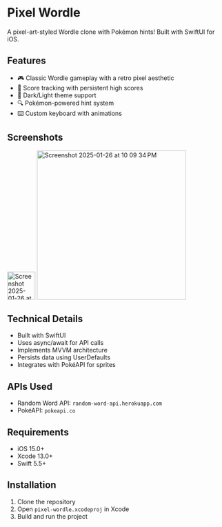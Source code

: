 # Pixel Wordle

A pixel-art-styled Wordle clone with Pokémon hints! Built with SwiftUI for iOS.

## Features

- 🎮 Classic Wordle gameplay with a retro pixel aesthetic
- 🎯 Score tracking with persistent high scores
- 🎨 Dark/Light theme support
- 🔍 Pokémon-powered hint system
- ⌨️ Custom keyboard with animations

## Screenshots
<img width="65" alt="Screenshot 2025-01-26 at 9 53 59 PM" src="https://github.com/user-attachments/assets/27ad089c-a14f-4383-8e48-38ae013f81d2" />

<img width="346" alt="Screenshot 2025-01-26 at 10 09 34 PM" src="https://github.com/user-attachments/assets/083278b3-f290-47aa-b10a-07aaf1117245" />

## Technical Details

- Built with SwiftUI
- Uses async/await for API calls
- Implements MVVM architecture
- Persists data using UserDefaults
- Integrates with PokéAPI for sprites

## APIs Used

- Random Word API: `random-word-api.herokuapp.com`
- PokéAPI: `pokeapi.co`

## Requirements

- iOS 15.0+
- Xcode 13.0+
- Swift 5.5+

## Installation

1. Clone the repository
2. Open `pixel-wordle.xcodeproj` in Xcode
3. Build and run the project
